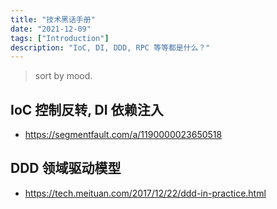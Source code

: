 ```yaml
---
title: "技术黑话手册"
date: "2021-12-09"
tags: ["Introduction"]
description: "IoC, DI, DDD, RPC 等等都是什么？"
---
```


> sort by mood.

## IoC 控制反转, DI 依赖注入

- https://segmentfault.com/a/1190000023650518

## DDD 领域驱动模型

- https://tech.meituan.com/2017/12/22/ddd-in-practice.html
